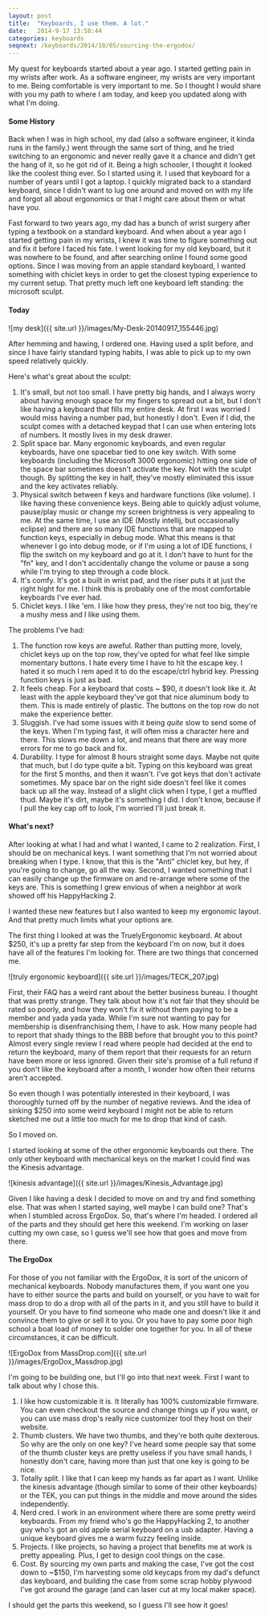 ```yaml
---
layout: post
title:  "Keyboards, I use them. A lot."
date:   2014-9-17 13:58:44
categories: keyboards
seqnext: /keyboards/2014/10/05/sourcing-the-ergodox/
---
```

My quest for keyboards started about a year ago. I started getting pain in my wrists after work. As a software engineer, my wrists are very important to me. Being comfortable is very important to me. So I thought I would share with you my path to where I am today, and keep you updated along with what I'm doing.

#### Some History

Back when I was in high school, my dad (also a software engineer, it kinda runs in the family.) went through the same sort of thing, and he tried switching to an ergonomic and never really gave it a chance and didn't get the hang of it, so he got rid of it.  Being a high schooler, I thought it looked like the coolest thing ever. So I started using it. I used that keyboard for a number of years until I got a laptop. I quickly migrated back to a standard keyboard, since I didn't want to lug one around and moved on with my life and forgot all about ergonomics or that I might care about them or what have you. 

Fast forward to two years ago, my dad has a bunch of wrist surgery after typing a textbook on a standard keyboard. And when about a year ago I started getting pain in my wrists, I knew it was time to figure something out and fix it before I faced his fate.  I went looking for my old keyboard, but it was nowhere to be found, and after searching online I found some good options. Since I was moving from an apple standard keyboard, I wanted something with chiclet keys in order to get the closest typing experience to my current setup. That pretty much left one keyboard left standing: the microsoft sculpt.

#### Today

![my desk]({{ site.url }}/images/My-Desk-20140917_155446.jpg)

After hemming and hawing, I ordered one. Having used a split before, and since I have fairly standard typing habits, I was able to pick up to my own speed relatively quickly.

Here's what's great about the sculpt:

1. It's small, but not too small. I have pretty big hands, and I always worry about having enough space for my fingers to spread out a bit, but I don't like having a keyboard that fills my entire desk. At first I was worried I would miss having a number pad, but honestly I don't. Even if I did, the sculpt comes with a detached keypad that I can use when entering lots of numbers. It mostly lives in my desk drawer.
2. Split space bar. Many ergonomic keyboards, and even regular keyboards, have one spacebar tied to one key switch. With some keyboards (including the Microsoft 3000 ergonomic) hitting one side of the space bar sometimes doesn't activate the key. Not with the sculpt though. By splitting the key in half, they've mostly eliminated this issue and the key activates reliably.
3. Physical switch between f keys and hardware functions (like volume). I like having these convenience keys. Being able to quickly adjust volume, pause/play music or change my screen brightness is very appealing to me. At the same time, I use an IDE (Mostly intellij, but occasionally eclipse) and there are so many IDE functions that are mapped to function keys, especially in debug mode. What this means is that whenever I go into debug mode, or if I'm using a lot of IDE functions, I flip the switch on my keyboard and go at it. I don't have to hunt for the "fn" key, and I don't accidentally change the volume or pause a song while I'm trying to step through a code block.
4. It's comfy. It's got a built in wrist pad, and the riser puts it at just the right hight for me. I think this is probably one of the most comfortable keyboards I've ever had.
5. Chiclet keys. I like 'em. I like how they press, they're not too big, they're a mushy mess and I like using them.

The problems I've had:

1. The function row keys are aweful. Rather than putting more, lovely, chiclet keys up on the top row, they've opted for what feel like simple momentary buttons. I hate every time I have to hit the escape key. I hated it so much I rem aped it to do the escape/ctrl hybrid key. Pressing function keys is just as bad. 
2. It feels cheap. For a keyboard that costs ~ $90, it doesn't look like it. At least with the apple keyboard they've got that nice aluminum body to them. This is made entirely of plastic. The buttons on the top row do not make the experience better.
3. Sluggish. I've had some issues with it being *quite* slow to send some of the keys. When I'm typing fast, it will often miss a character here and there. This slows me down a lot, and means that there are way more errors for me to go back and fix.
4. Durability. I type for almost 8 hours straight some days. Maybe not quite that much, but I do type quite a bit. Typing on this keyboard was great for the first 5 months, and then it wasn't. I've got keys that don't activate sometimes. My space bar on the right side doesn't feel like it comes back up all the way. Instead of a slight click when I type, I get a muffled thud. Maybe it's dirt, maybe it's something I did. I don't know, because if I pull the key cap off to look, I'm worried I'll just break it.


#### What's next?

After looking at what I had and what I wanted, I came to 2 realization. First, I should be on mechanical keys. I want something that I'm not worried about breaking when I type. I know, that this is the "Anti" chiclet key, but hey, if you're going to change, go all the way. Second, I wanted something that I can easily change up the firmware on and re-arrange where some of the keys are. This is something I grew envious of when a neighbor at work showed off his HappyHacking 2.

I wanted these new features but I also wanted to keep my ergonomic layout. And that pretty much limits what your options are. 

The first thing I looked at was the TruelyErgonomic keyboard. At about $250, it's up a pretty far step from the keyboard I'm on now, but it does have all of the features I'm looking for. There are two things that concerned me. 

![truly ergonomic keyboard]({{ site.url }}/images/TECK_207.jpg)

First, their FAQ has a weird rant about the better business bureau. I thought that was pretty strange. They talk about how it's not fair that they should be rated so poorly, and how they won't fix it without them paying to be a member and yada yada yada. While I'm sure not wanting to pay for membership is disenfranchising them, I have to ask. How many people had to report that shady things to the BBB before that brought you to this point? Almost every single review I read where people had decided at the end to return the keyboard, many of them report that their requests for an return have been more or less ignored. Given their site's promise of a full refund if you don't like the keyboard after a month, I wonder how often their returns aren't accepted.

So even though I was potentially interested in their keyboard, I was thoroughly turned off by the number of negative reviews. And the idea of sinking $250 into some weird keyboard I might not be able to return sketched me out a little too much for me to drop that kind of cash.

So I moved on. 

I started looking at some of the other ergonomic keyboards out there. The only other keyboard with mechanical keys on the market I could find was the Kinesis advantage. 

![kinesis advantage]({{ site.url }}/images/Kinesis_Advantage.jpg)

Given I like having a desk I decided to move on and try and find something else. That was when I started saying, well maybe I can build one? That's when I stumbled across ErgoDox. So, that's where I'm headed. I ordered all of the parts and they should get here this weekend. I'm working on laser cutting my own case, so I guess we'll see how that goes and move from there.

#### The ErgoDox
For those of you not familiar with the ErgoDox, it is sort of the unicorn of mechanical keyboards. Nobody manufactures them, if you want one you have to either source the parts and build on yourself, or you have to wait for mass drop to do a drop with all of the parts in it, and you still have to build it yourself. Or you have to find someone who made one and doesn't like it and convince them to give or sell it to you. Or you have to pay some poor high school a boat load of money to solder one together for you. In all of these circumstances, it can be difficult.

![ErgoDox from MassDrop.com]({{ site.url }}/images/ErgoDox_Massdrop.jpg)

I'm going to be building one, but I'll go into that next week. First I want to talk about why I chose this.

1. I like how customizable it is. It literally has 100% customizable firmware. You can even checkout the source and change things up if you want, or you can use mass drop's really nice customizer tool they host on their website.
2. Thumb clusters. We have two thumbs, and they're both quite dexterous. So why are the only on one key? I've heard some people say that some of the thumb cluster keys are pretty useless if you have small hands, I honestly don't care, having more than just that one key is going to be nice.
3. Totally split. I like that I can keep my hands as far apart as I want. Unlike the kinesis advantage (though similar to some of their other keyboards) or the TEK, you can put things in the middle and move around the sides independently.
4. Nerd cred. I work in an environment where there are some pretty weird keyboards. From my friend who's go the HappyHacking 2, to another guy who's got an old apple serial keyboard on a usb adapter. Having a unique keyboard gives me a warm fuzzy feeling inside.
5. Projects. I like projects, so having a project that benefits me at work is pretty appealing. Plus, I get to design cool things on the case.
6. Cost. By sourcing my own parts and making the case, I've got the cost down to ~$150, I'm harvesting some old keycaps from my dad's defunct das keyboard, and building the case from some scrap hobby plywood I've got around the garage (and can laser cut at my local maker space).

I should get the parts this weekend, so I guess I'll see how it goes!